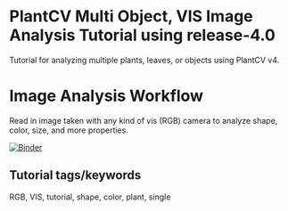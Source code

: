 # PlantCV Multi Object, VIS Image Analysis Tutorial using release-4.0
 Tutorial for analyzing multiple plants, leaves, or objects using PlantCV v4. 

# Image Analysis Workflow

Read in image taken with any kind of vis (RGB) camera to analyze shape, color, size, and more properties. 


[![Binder](https://mybinder.org/badge_logo.svg)](https://mybinder.org/v2/gh/danforthcenter/plantcv-tutorial-v4-multiobject/HEAD?labpath=index.ipynb)



## Tutorial tags/keywords

RGB, VIS, tutorial, shape, color, plant, single


